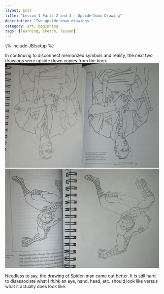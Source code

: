 ```yaml
---
layout: post
title: "Lesson 1 Parts 2 and 3 - Upside-Down Drawing"
description: "Two upside down drawings."
category: art, beginning
tags: [learning, sketch, lesson]
---
```

{% include JB/setup %}
 <p>In continuing to disconnect memorized symbols and reality, the next two drawings were upside down copies from the book.<br>
<img src="/assets/images/upside-down-stravinsky_1-13-2013_sm.jpg" alt="upside-down Igor Stravinsky" style="width: 500px; height: auto;"><br>
<img src="/assets/images/upside-down-spiderman_1-13-2013_sm.jpg" alt="upside-down Igor Stravinsky" style="width: 500px; height: auto;">
</p>
<p>Needless to say, the drawing of Spider-man came out better. It is still hard to disassociate what I <i>think</i> an eye, hand, head, etc. should look like versus what it actually does look like.</p>

